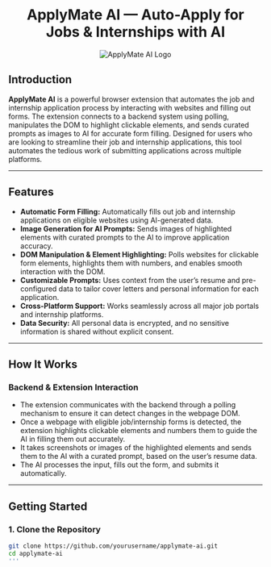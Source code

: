<div align="center">

# ApplyMate AI — Auto-Apply for Jobs & Internships with AI

![ApplyMate AI Logo](https://giphy.com/embed/jBOOXxSJfG8kqMxT11)
</div>


## **Introduction**

**ApplyMate AI** is a powerful browser extension that automates the job and internship application process by interacting with websites and filling out forms. The extension connects to a backend system using polling, manipulates the DOM to highlight clickable elements, and sends curated prompts as images to AI for accurate form filling. Designed for users who are looking to streamline their job and internship applications, this tool automates the tedious work of submitting applications across multiple platforms.

---

## **Features**

-  **Automatic Form Filling:** Automatically fills out job and internship applications on eligible websites using AI-generated data.
-  **Image Generation for AI Prompts:** Sends images of highlighted elements with curated prompts to the AI to improve application accuracy.
-  **DOM Manipulation & Element Highlighting:** Polls websites for clickable form elements, highlights them with numbers, and enables smooth interaction with the DOM.
-  **Customizable Prompts:** Uses context from the user’s resume and pre-configured data to tailor cover letters and personal information for each application.
-  **Cross-Platform Support:** Works seamlessly across all major job portals and internship platforms.
-  **Data Security:** All personal data is encrypted, and no sensitive information is shared without explicit consent.

---

## **How It Works**

### **Backend & Extension Interaction**

- The extension communicates with the backend through a polling mechanism to ensure it can detect changes in the webpage DOM.
- Once a webpage with eligible job/internship forms is detected, the extension highlights clickable elements and numbers them to guide the AI in filling them out accurately.
- It takes screenshots or images of the highlighted elements and sends them to the AI with a curated prompt, based on the user’s resume data.
- The AI processes the input, fills out the form, and submits it automatically.

---

## **Getting Started**

### **1. Clone the Repository**

```bash
git clone https://github.com/yourusername/applymate-ai.git
cd applymate-ai
'''

